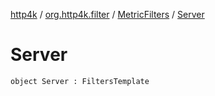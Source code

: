 [http4k](../../index.md) / [org.http4k.filter](../index.md) / [MetricFilters](index.md) / [Server](./-server.md)

# Server

`object Server : FiltersTemplate`